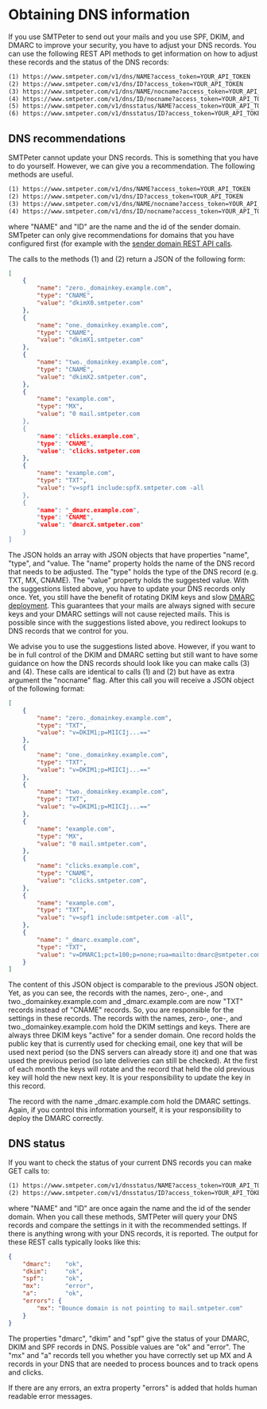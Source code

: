 # Obtaining DNS information

If you use SMTPeter to send out your mails and you use SPF, DKIM, and DMARC
to improve your security, you have to adjust your DNS records. You can use
the following REST API methods to get information on how to adjust these
records and the status of the DNS records:

```txt
(1) https://www.smtpeter.com/v1/dns/NAME?access_token=YOUR_API_TOKEN
(2) https://www.smtpeter.com/v1/dns/ID?access_token=YOUR_API_TOKEN
(3) https://www.smtpeter.com/v1/dns/NAME/nocname?access_token=YOUR_API_TOKEN
(4) https://www.smtpeter.com/v1/dns/ID/nocname?access_token=YOUR_API_TOKEN
(5) https://www.smtpeter.com/v1/dnsstatus/NAME?access_token=YOUR_API_TOKEN
(6) https://www.smtpeter.com/v1/dnsstatus/ID?access_token=YOUR_API_TOKEN
```

## DNS recommendations

SMTPeter cannot update your DNS records. This is something that you have
to do yourself. However, we can give you a recommendation. The following
methods are useful.

```txt
(1) https://www.smtpeter.com/v1/dns/NAME?access_token=YOUR_API_TOKEN
(2) https://www.smtpeter.com/v1/dns/ID?access_token=YOUR_API_TOKEN
(3) https://www.smtpeter.com/v1/dns/NAME/nocname?access_token=YOUR_API_TOKEN
(4) https://www.smtpeter.com/v1/dns/ID/nocname?access_token=YOUR_API_TOKEN
```

where "NAME" and "ID" are the name and the id of the sender domain.
SMTpeter can only give recommendations for domains that you have
configured first (for example with the [sender domain REST API calls](rest-sender-domains).

The calls to the methods (1) and (2) return a JSON of the following form:

```json
[
    {
        "name": "zero._domainkey.example.com",
        "type": "CNAME",
        "value": "dkimX0.smtpeter.com"
    },
    {
        "name": "one._domainkey.example.com",
        "type": "CNAME",
        "value": "dkimX1.smtpeter.com"
    },
    {
        "name": "two._domainkey.example.com",
        "type": "CNAME",
        "value": "dkimX2.smtpeter.com",
    },
    {
        "name": "example.com",
        "type": "MX",
        "value": "0 mail.smtpeter.com
    },
    {
        "name": "clicks.example.com",
        "type": "CNAME",
        "value": "clicks.smtpeter.com
    },
    {
        "name": "example.com",
        "type": "TXT",
        "value": "v=spf1 include:spfX.smtpeter.com -all
    },
    {
        "name": "_dmarc.example.com",
        "type": "CNAME",
        "value": "dmarcX.smtpeter.com"
    }
]

```
The JSON holds an array with JSON objects that have properties "name", "type", and "value.
The "name" property holds the name of the DNS record that needs to be adjusted.
The "type" holds the type of the DNS record (e.g. TXT, MX, CNAME). The "value"
property holds the suggested value. With the suggestions listed above, you
have to update your DNS records only once. Yet, you still have the benefit of
rotating DKIM keys and slow [DMARC deployment](dmarc-deployment). This
guarantees that your mails are always signed with secure keys and your DMARC
settings will not cause rejected mails. This is possible since with the
suggestions listed above, you redirect lookups to DNS records that we control
for you.

We advise you to use the suggestions listed above. However, if you want
to be in full control of the DKIM and DMARC setting but still want to
have some guidance on how the DNS records should look like you can make
calls (3) and (4). These calls are identical to calls (1) and (2)
but have as extra argument the "nocname" flag. After this call you will
receive a JSON object of the following format:

```json
[
    {
        "name": "zero._domainkey.example.com",
        "type": "TXT",
        "value": "v=DKIM1;p=MIICIj...=="
    },
    {
        "name": "one._domainkey.example.com",
        "type": "TXT",
        "value": "v=DKIM1;p=MIICIj...=="
    },
    {
        "name": "two._domainkey.example.com",
        "type": "TXT",
        "value": "v=DKIM1;p=MIICIj...=="
    },
    {
        "name": "example.com",
        "type": "MX",
        "value": "0 mail.smtpeter.com",
    },
    {
        "name": "clicks.example.com",
        "type": "CNAME",
        "value": "clicks.smtpeter.com",
    },
    {
        "name": "example.com",
        "type": "TXT",
        "value": "v=spf1 include:smtpeter.com -all",
    },
    {
        "name": "_dmarc.example.com",
        "type": "TXT",
        "value": "v=DMARC1;pct=100;p=none;rua=mailto:dmarc@smtpeter.com",
    }
]

```
The content of this JSON object is comparable to the previous JSON object.
Yet, as you can see, the records with the names, zero-, one-, and two._domainkey.example.com
and _dmarc.example.com are now "TXT" records instead of "CNAME" records.
So, you are responsible for the settings in these records. The records with
the names, zero-, one-, and two._domainkey.example.com hold the DKIM settings
and keys. There are always three DKIM keys "active" for a sender domain.
One record holds the public key that is currently used for checking email,
one key that will be used next period (so the DNS servers can already store it) and one that was used the previous
period (so late deliveries can still be checked). At the first of each
month the keys will rotate and the record that held the old previous key
will hold the new next key. It is your responsibility to update the key in
this record.

The record with the name _dmarc.example.com hold the DMARC settings. Again,
if you control this information yourself, it is your responsibility to deploy
the DMARC correctly. 


## DNS status

If you want to check the status of your current DNS records you can make GET
calls to:

```txt
(1) https://www.smtpeter.com/v1/dnsstatus/NAME?access_token=YOUR_API_TOKEN
(2) https://www.smtpeter.com/v1/dnsstatus/ID?access_token=YOUR_API_TOKEN
```

where "NAME" and "ID" are once again the name and the id of the sender domain.
When you call these methods, SMTPeter will query your DNS records and compare
the settings in it with the recommended settings. If there is anything wrong
with your DNS records, it is reported. The output for these REST calls
typically looks like this:

```json
{
    "dmarc":    "ok",
    "dkim":     "ok",
    "spf":      "ok",
    "mx":       "error",
    "a":        "ok",
    "errors": {
        "mx": "Bounce domain is not pointing to mail.smtpeter.com"
    }
}
```

The properties "dmarc", "dkim" and "spf" give the status of your DMARC,
DKIM and SPF records in DNS. Possible values are "ok" and "error". The
"mx" and "a" records tell you whether you have correctly set up MX and
A records in your DNS that are needed to process bounces and to track
opens and clicks.

If there are any errors, an extra property "errors" is added that holds
human readable error messages.

